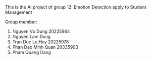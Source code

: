 This is the AI project of group 12: Emotion Detection apply to Student Management

Group member:

1. Nguyen Vu Dung 20225964
2. Nguyen Lam Dung
3. Tran Duc Le Huy 20225978
4. Phan Dao Minh Quan 20335993
5. Pham Quang Dang